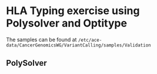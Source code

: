 # HLA Typing exercise using Polysolver and Optitype

The samples can be found at `/etc/ace-data/CancerGenomicsWG/VariantCalling/samples/Validation`

## PolySolver
